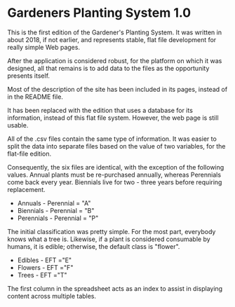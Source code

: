 # Gardeners Planting System 1.0

This is the first edition of the Gardener's Planting System. It was written in about 2018, if not earlier, and represents stable, flat file development for really simple Web pages.

After the application is considered robust, for the platform on which it was designed, all that remains is to add data to the files as the opportunity presents itself.

Most of the description of the site has been included in its pages, instead of in the README file.

It has been replaced with the edition that uses a database for its information, instead of this flat file system. However, the web page is still usable.

All of the .csv files contain the same type of information. It was easier to split the data into separate files based on the value of two variables, for the flat-file edition.

Consequently, the six files are identical, with the exception of the following values.
Annual plants must be re-purchased annually, whereas Perennials come back every year.  Biennials live for two - three years before requiring replacement.
- Annuals    - Perennial = "A"
- Biennials  - Perennial = "B"
- Perennials - Perennial = "P"

The initial classification was pretty simple.  For the most part, everybody knows what a tree is.  Likewise, if a plant is considered consumable by humans, it is edible; otherwise, the default class is "flower".
- Edibles - EFT ="E"
- Flowers - EFT ="F"
- Trees   - EFT ="T"

The first column in the spreadsheet acts as an index to assist in displaying content across multiple tables.
